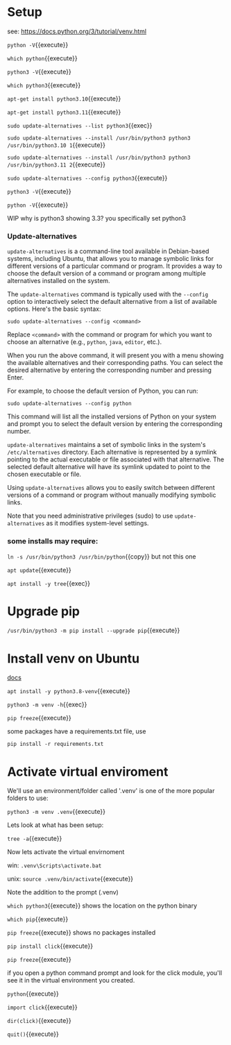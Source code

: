 

# Setup

see:
https://docs.python.org/3/tutorial/venv.html


`python -V`{{execute}}

`which python`{{execute}}
   
`python3 -V`{{execute}}

`which python3`{{execute}}

`apt-get install python3.10`{{execute}}

`apt-get install python3.11`{{execute}}

`sudo update-alternatives --list python3`{{exec}}

`sudo update-alternatives --install /usr/bin/python3 python3 /usr/bin/python3.10 1`{{execute}}

`sudo update-alternatives --install /usr/bin/python3 python3 /usr/bin/python3.11 2`{{execute}}

`sudo update-alternatives --config python3`{{execute}}

`python3 -V`{{execute}}

`python -V`{{execute}}

WIP why is python3 showing 3.3? you specifically set python3

### Update-alternatives

`update-alternatives` is a command-line tool available in Debian-based systems, including Ubuntu, that allows you to manage symbolic links for different versions of a particular command or program. It provides a way to choose the default version of a command or program among multiple alternatives installed on the system.

The `update-alternatives` command is typically used with the `--config` option to interactively select the default alternative from a list of available options. Here's the basic syntax:

```
sudo update-alternatives --config <command>
```

Replace `<command>` with the command or program for which you want to choose an alternative (e.g., `python`, `java`, `editor`, etc.).

When you run the above command, it will present you with a menu showing the available alternatives and their corresponding paths. You can select the desired alternative by entering the corresponding number and pressing Enter.

For example, to choose the default version of Python, you can run:

```
sudo update-alternatives --config python
```

This command will list all the installed versions of Python on your system and prompt you to select the default version by entering the corresponding number.

`update-alternatives` maintains a set of symbolic links in the system's `/etc/alternatives` directory. Each alternative is represented by a symlink pointing to the actual executable or file associated with that alternative. The selected default alternative will have its symlink updated to point to the chosen executable or file.

Using `update-alternatives` allows you to easily switch between different versions of a command or program without manually modifying symbolic links.

Note that you need administrative privileges (sudo) to use `update-alternatives` as it modifies system-level settings.


### some installs may require:

`ln -s /usr/bin/python3 /usr/bin/python`{{copy}} but not this one

`apt update`{{execute}}

`apt install -y tree`{{exec}}

# Upgrade pip

`/usr/bin/python3 -m pip install --upgrade pip`{{execute}}

# Install venv on Ubuntu

[docs](https://docs.python.org/3/library/venv.html)

`apt install -y python3.8-venv`{{execute}}

`python3 -m venv -h`{{exec}}

`pip freeze`{{execute}}

some packages have a requirements.txt file, use

`pip install -r requirements.txt` 



# Activate virtual enviroment

We'll use an environment/folder called '.venv' is one of the more popular folders to use:

`python3 -m venv .venv`{{execute}}

Lets look at what has been setup:

`tree -a`{{execute}} 

Now lets activate the virtual envirnoment

win:
    `.venv\Scripts\activate.bat`

unix:
    `source .venv/bin/activate`{{execute}}

Note the addition to the prompt (.venv)

`which python3`{{execute}} shows the location on the python binary

`which pip`{{execute}}

`pip freeze`{{execute}} shows no packages installed

`pip install click`{{execute}}

`pip freeze`{{execute}}

if you open a python command prompt and look for the click module, you'll see it in the virtual environment you created.

`python`{{execute}}

`import click`{{execute}}

`dir(click)`{{execute}}

`quit()`{{execute}}
 


